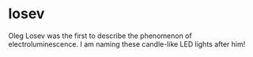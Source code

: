 # losev
Oleg Losev was the first to describe the phenomenon of electroluminescence. I am naming these candle-like LED lights after him!
